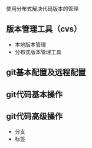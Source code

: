 使用分布式解决代码版本的管理

## 版本管理工具（cvs）
- 本地版本管理
- 分布式版本管理工具

## git基本配置及远程配置

## git代码基本操作


## git代码高级操作
- 分支
- 标签